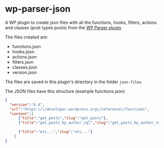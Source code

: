 # wp-parser-json
A WP plugin to create json files with all the functions, hooks, filters, actions and classes (post types posts) from the [WP Parser plugin](https://github.com/WordPress/phpdoc-parser).

The files created are:
* functions.json
* hooks.json
* actions.json
* filters.json
* classes.json
* version.json

The files are saved in this plugin's directory in the folder `json-files`.

The JSON files have this structure (example functions.json)
```json
{
  "version":"4.4",
  "url":"https:\/\/developer.wordpress.org\/reference\/functions",
  "content":[
      {"title":"get_posts","slug":"get_posts"},
      {"title":"get_posts_by_author_sql","slug":"get_posts_by_author_sql"},
      
      {"title":"etc...","slug":"etc..."}
    ]
}
```
